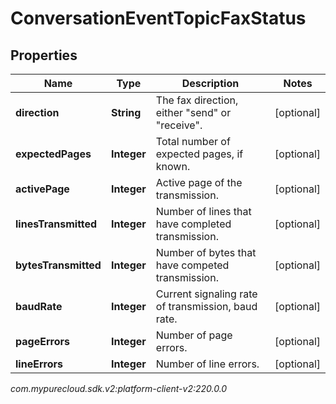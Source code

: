 # ConversationEventTopicFaxStatus


## Properties

| Name | Type | Description | Notes |
| ------------ | ------------- | ------------- | ------------- |
| **direction** | **String** | The fax direction, either \"send\" or \"receive\". |  [optional] |
| **expectedPages** | **Integer** | Total number of expected pages, if known. |  [optional] |
| **activePage** | **Integer** | Active page of the transmission. |  [optional] |
| **linesTransmitted** | **Integer** | Number of lines that have completed transmission. |  [optional] |
| **bytesTransmitted** | **Integer** | Number of bytes that have competed transmission. |  [optional] |
| **baudRate** | **Integer** | Current signaling rate of transmission, baud rate. |  [optional] |
| **pageErrors** | **Integer** | Number of page errors. |  [optional] |
| **lineErrors** | **Integer** | Number of line errors. |  [optional] |




_com.mypurecloud.sdk.v2:platform-client-v2:220.0.0_
